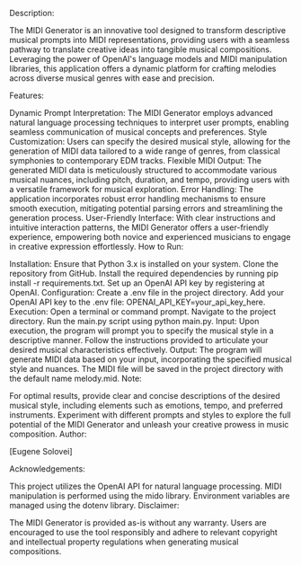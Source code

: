 Description:

The MIDI Generator is an innovative tool designed to transform descriptive musical prompts into MIDI representations, providing users with a seamless pathway to translate creative ideas into tangible musical compositions. Leveraging the power of OpenAI's language models and MIDI manipulation libraries, this application offers a dynamic platform for crafting melodies across diverse musical genres with ease and precision.

Features:

Dynamic Prompt Interpretation: The MIDI Generator employs advanced natural language processing techniques to interpret user prompts, enabling seamless communication of musical concepts and preferences.
Style Customization: Users can specify the desired musical style, allowing for the generation of MIDI data tailored to a wide range of genres, from classical symphonies to contemporary EDM tracks.
Flexible MIDI Output: The generated MIDI data is meticulously structured to accommodate various musical nuances, including pitch, duration, and tempo, providing users with a versatile framework for musical exploration.
Error Handling: The application incorporates robust error handling mechanisms to ensure smooth execution, mitigating potential parsing errors and streamlining the generation process.
User-Friendly Interface: With clear instructions and intuitive interaction patterns, the MIDI Generator offers a user-friendly experience, empowering both novice and experienced musicians to engage in creative expression effortlessly.
How to Run:

Installation:
Ensure that Python 3.x is installed on your system.
Clone the repository from GitHub.
Install the required dependencies by running pip install -r requirements.txt.
Set up an OpenAI API key by registering at OpenAI.
Configuration:
Create a .env file in the project directory.
Add your OpenAI API key to the .env file: OPENAI_API_KEY=your_api_key_here.
Execution:
Open a terminal or command prompt.
Navigate to the project directory.
Run the main.py script using python main.py.
Input:
Upon execution, the program will prompt you to specify the musical style in a descriptive manner. Follow the instructions provided to articulate your desired musical characteristics effectively.
Output:
The program will generate MIDI data based on your input, incorporating the specified musical style and nuances.
The MIDI file will be saved in the project directory with the default name melody.mid.
Note:

For optimal results, provide clear and concise descriptions of the desired musical style, including elements such as emotions, tempo, and preferred instruments.
Experiment with different prompts and styles to explore the full potential of the MIDI Generator and unleash your creative prowess in music composition.
Author:

[Eugene Solovei]

Acknowledgements:

This project utilizes the OpenAI API for natural language processing.
MIDI manipulation is performed using the mido library.
Environment variables are managed using the dotenv library.
Disclaimer:

The MIDI Generator is provided as-is without any warranty. Users are encouraged to use the tool responsibly and adhere to relevant copyright and intellectual property regulations when generating musical compositions.

